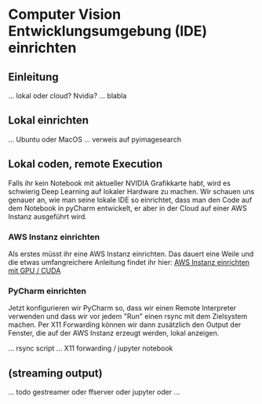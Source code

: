 # Computer Vision Entwicklungsumgebung (IDE) einrichten

## Einleitung

... lokal oder cloud? Nvidia? ... blabla

## Lokal einrichten

... Ubuntu oder MacOS ... verweis auf pyimagesearch

## Lokal coden, remote Execution

Falls ihr kein Notebook mit aktueller NVIDIA Grafikkarte habt, wird es schwierig Deep Learning 
auf lokaler Hardware zu machen. Wir schauen uns genauer an, wie man seine lokale IDE so einrichtet, 
dass man den Code auf dem Notebook in pyCharm entwickelt, er aber in der Cloud auf einer AWS Instanz 
ausgeführt wird.

### AWS Instanz einrichten

Als erstes müsst ihr eine AWS Instanz einrichten. Das dauert eine Weile und die etwas umfangreichere 
Anleitung findet ihr hier: [AWS Instanz einrichten mit GPU / CUDA](/docs/setup-aws-instance.md)

### PyCharm einrichten

Jetzt konfigurieren wir PyCharm so, dass wir einen Remote Interpreter verwenden und dass wir vor jedem "Run" einen 
rsync mit dem Zielsystem machen. Per X11 Forwarding können wir dann zusätzlich den Output der Fenster, die auf 
der AWS Instanz erzeugt werden, lokal anzeigen.

... rsync script
... X11 forwarding / jupyter notebook

## (streaming output)

... todo gestreamer oder ffserver oder jupyter oder ...

